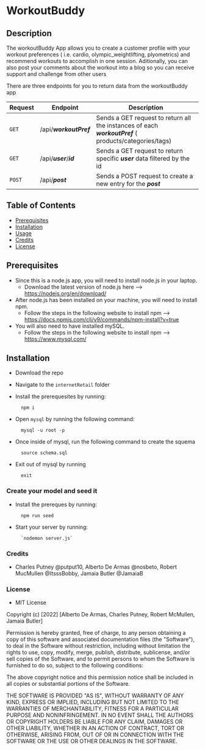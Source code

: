 # WorkoutBuddy

## Description
The workoutBuddy App allows you to create a customer profile with your workout preferences ( i.e. cardio,  olympic_weightlifting, plyometrics) and recommend workouts to accomplish in one session. Aditionally, you can also post your comments about the workout into a blog so you can receive support and challenge from other users

There are three endpoints for you to return data from the workoutBuddy app

| Request | Endpoint | Description | 
| ------------- | ------------- | ------------- |
| `GET` | /api/***workoutPref***  | Sends a GET request to return all the instances of each ***workoutPref*** ( products/categories/tags) |
| `GET` | /api/***user***/***id*** | Sends a GET request to return specific ***user*** data filtered by the id |
| `POST` | /api/***post*** | Sends a POST request to create a new entry for the ***post*** |

## Table of Contents
- [Prerequisites](#prerequisites)
- [Installation](#installation)
- [Usage](#usage)
- [Credits](#credits)
- [License](#license)

## Prerequisites
* Since this is a node.js app, you will need to install node.js in your laptop.  
    * Download the latest version of node.js here --> https://nodejs.org/en/download/  
* After node.js has been installed on your machine, you will need to install npm.  
    * Follow the steps in the following website to install npm --> https://docs.npmjs.com/cli/v9/commands/npm-install?v=true  
* You will also need to have installed mySQL. 
    * Follow the steps in the following website to install npm --> https://www.mysql.com/


## Installation
* Download the repo
* Navigate to the `internetRetail` folder
* Install the prerequesites by running:
        
        npm i 
* Open `mysql` by running the following command: 

        mysql -u root -p
* Once inside of mysql, run the following command to create the squema
        
        source schema.sql
* Exit out of mysql by running

        exit 


### Create your model and seed it
* Install the prereques by running:

        npm run seed
* Start your server by running:

        `nodemon server.js`
        
### Credits
* Charles Putney @putput10, Alberto De Armas @nosbeto, Robert MucMullen @ItsssBobby, Jamaia Butler @JamaiaB



### License 

* MIT License

 Copyright (c) [2022] [Alberto De Armas, Charles Putney, Robert McMullen, Jamaia Butler]

Permission is hereby granted, free of charge, to any person obtaining a copy of this software and associated documentation files (the "Software"), to deal in the Software without restriction, including without limitation the rights to use, copy, modify, merge, publish, distribute, sublicense, and/or sell copies of the Software, and to permit persons to whom the Software is furnished to do so, subject to the following conditions:

The above copyright notice and this permission notice shall be included in all copies or substantial portions of the Software.

THE SOFTWARE IS PROVIDED "AS IS", WITHOUT WARRANTY OF ANY KIND, EXPRESS OR IMPLIED, INCLUDING BUT NOT LIMITED TO THE WARRANTIES OF MERCHANTABILITY, FITNESS FOR A PARTICULAR PURPOSE AND NONINFRINGEMENT. IN NO EVENT SHALL THE AUTHORS OR COPYRIGHT HOLDERS BE LIABLE FOR ANY CLAIM, DAMAGES OR OTHER LIABILITY, WHETHER IN AN ACTION OF CONTRACT, TORT OR OTHERWISE, ARISING FROM, OUT OF OR IN CONNECTION WITH THE SOFTWARE OR THE USE OR OTHER DEALINGS IN THE SOFTWARE.
